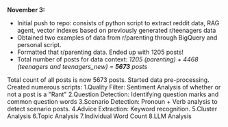 **November 3:**

- Initial push to repo: consists of python script to extract reddit data, RAG agent, vector indexes based on previously generated r/teenagers data
- Obtained two examples of data from r/parenting through BigQuery and personal script.
- Formatted that r/parenting data. Ended up with 1205 posts!
- Total number of posts for data context: _1205 (parenting) + 4468 (teenagers and teenagers_new) = **5673** posts_

Total count of all posts is now 5673 posts. Started data pre-processing. Created numerous scripts:
1.Quality Filter: Sentiment Analysis of whether or not a post is a "Rant"
2.Question Detection: Identifying question marks and common question words
3.Scenario Detection: Pronoun + Verb analysis to detect scenario posts.
4.Advice Extraction: Keyword recognition.
5.Cluster Analysis
6.Topic Analysis
7.Individual Word Count
8.LLM Analysis
